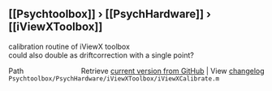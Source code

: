 ## [[Psychtoolbox]] &#8250; [[PsychHardware]] &#8250; [[iViewXToolbox]]

calibration routine of iViewX toolbox  
could also double as driftcorrection with a single point?  




<div class="code_header" style="text-align:right;">
  <span style="float:left;">Path&nbsp;&nbsp;</span> <span class="counter">Retrieve <a href=
  "https://raw.github.com/Psychtoolbox-3/Psychtoolbox-3/beta/Psychtoolbox/PsychHardware/iViewXToolbox/iViewXCalibrate.m">current version from GitHub</a> | View <a href=
  "https://github.com/Psychtoolbox-3/Psychtoolbox-3/commits/beta/Psychtoolbox/PsychHardware/iViewXToolbox/iViewXCalibrate.m">changelog</a></span>
</div>
<div class="code">
  <code>Psychtoolbox/PsychHardware/iViewXToolbox/iViewXCalibrate.m</code>
</div>


